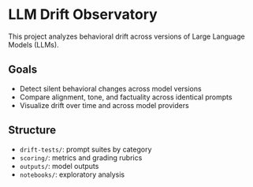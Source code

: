 # LLM Drift Observatory

This project analyzes behavioral drift across versions of Large Language Models (LLMs).

## Goals

- Detect silent behavioral changes across model versions
- Compare alignment, tone, and factuality across identical prompts
- Visualize drift over time and across model providers

## Structure

- `drift-tests/`: prompt suites by category
- `scoring/`: metrics and grading rubrics
- `outputs/`: model outputs
- `notebooks/`: exploratory analysis